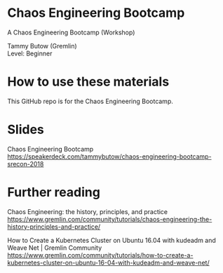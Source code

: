 # Chaos Engineering Bootcamp
A Chaos Engineering Bootcamp (Workshop)

Tammy Butow (Gremlin)</br>
Level: Beginner </br>

# How to use these materials
This GitHub repo is for the Chaos Engineering Bootcamp. 

# Slides
Chaos Engineering Bootcamp
https://speakerdeck.com/tammybutow/chaos-engineering-bootcamp-srecon-2018

# Further reading

Chaos Engineering: the history, principles, and practice
https://www.gremlin.com/community/tutorials/chaos-engineering-the-history-principles-and-practice/

How to Create a Kubernetes Cluster on Ubuntu 16.04 with kudeadm and Weave Net | Gremlin Community https://www.gremlin.com/community/tutorials/how-to-create-a-kubernetes-cluster-on-ubuntu-16-04-with-kudeadm-and-weave-net/



